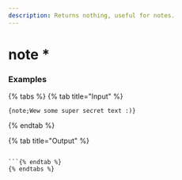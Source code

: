 ```yaml
---
description: Returns nothing, useful for notes.
---
```


# note *

### Examples

{% tabs %}
{% tab title="Input" %}
```text
{note;Wew some super secret text :)}
```
{% endtab %}

{% tab title="Output" %}
```text

```{% endtab %}
{% endtabs %}